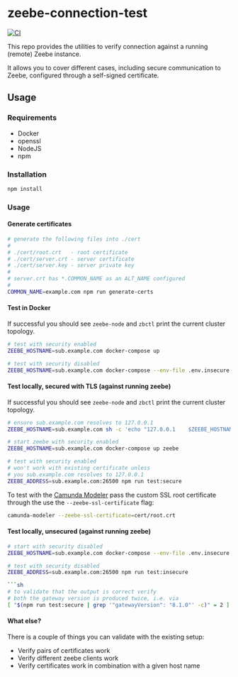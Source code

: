 # zeebe-connection-test

[![CI](https://github.com/camunda/zeebe-connection-test/actions/workflows/CI.yml/badge.svg)](https://github.com/camunda/zeebe-connection-test/actions/workflows/CI.yml)

This repo provides the utilities to verify connection against a running (remote) Zeebe instance.

It allows you to cover different cases, including secure communication to Zeebe, configured through a self-signed certificate.

## Usage

### Requirements

* Docker
* openssl
* NodeJS
* npm

### Installation

```sh
npm install
```

### Usage

#### Generate certificates

```sh
# generate the following files into ./cert
#
# ./cert/root.crt   - root certificate
# ./cert/server.crt - server certificate
# ./cert/server.key - server private key
#
# server.crt has *.COMMON_NAME as an ALT_NAME configured
#
COMMON_NAME=example.com npm run generate-certs
```

#### Test in Docker

If successful you should see `zeebe-node` and `zbctl` print the current cluster topology.

```sh
# test with security enabled
ZEEBE_HOSTNAME=sub.example.com docker-compose up

# test with security disabled
ZEEBE_HOSTNAME=sub.example.com docker-compose --env-file .env.insecure up
```

#### Test locally, secured with TLS (against running zeebe)

If successful you should see `zeebe-node` and `zbctl` print the current cluster topology.

```sh
# ensure sub.example.com resolves to 127.0.0.1
ZEEBE_HOSTNAME=sub.example.com sh -c 'echo "127.0.0.1    $ZEEBE_HOSTNAME"' | sudo tee -a /etc/hosts

# start zeebe with security enabled
ZEEBE_HOSTNAME=sub.example.com docker-compose up zeebe

# test with security enabled
# won't work with existing certificate unless
# you sub.example.com resolves to 127.0.0.1
ZEEBE_ADDRESS=sub.example.com:26500 npm run test:secure
```

To test with the [Camunda Modeler](https://github.com/camunda/camunda-modeler) pass the custom SSL root certificate through the use the `--zeebe-ssl-certificate` flag:

```sh
camunda-modeler --zeebe-ssl-certificate=cert/root.crt
```

#### Test locally, unsecured (against running zeebe)

```sh
# start with security disabled
ZEEBE_HOSTNAME=sub.example.com docker-compose --env-file .env.insecure up zeebe

# test with security disabled
ZEEBE_ADDRESS=sub.example.com:26500 npm run test:insecure

```sh
# to validate that the output is correct verify
# both the gateway version is produced twice, i.e. via
[ "$(npm run test:secure | grep '"gatewayVersion": "8.1.0"' -c)" = 2 ] || echo "error: missing output <gatewayVersion>"
```

#### What else?

There is a couple of things you can validate with the existing setup:

* Verify pairs of certificates work
* Verify different zeebe clients work
* Verify certificates work in combination with a given host name
